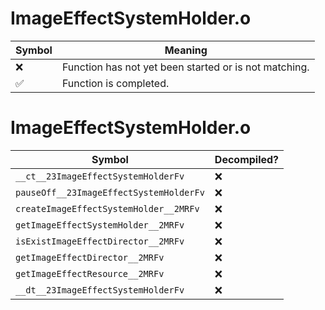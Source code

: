 # ImageEffectSystemHolder.o
| Symbol | Meaning 
| ------------- | ------------- 
| :x: | Function has not yet been started or is not matching. 
| :white_check_mark: | Function is completed. 


# ImageEffectSystemHolder.o
| Symbol | Decompiled? |
| ------------- | ------------- |
| `__ct__23ImageEffectSystemHolderFv` | :x: |
| `pauseOff__23ImageEffectSystemHolderFv` | :x: |
| `createImageEffectSystemHolder__2MRFv` | :x: |
| `getImageEffectSystemHolder__2MRFv` | :x: |
| `isExistImageEffectDirector__2MRFv` | :x: |
| `getImageEffectDirector__2MRFv` | :x: |
| `getImageEffectResource__2MRFv` | :x: |
| `__dt__23ImageEffectSystemHolderFv` | :x: |

